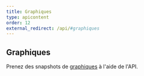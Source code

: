 ```yaml
---
title: Graphiques
type: apicontent
order: 12
external_redirect: /api/#graphiques
---
```

## Graphiques
Prenez des snapshots de [graphiques][1] à l'aide de l'API.

[1]: /graphing/
